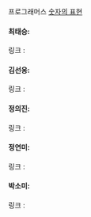 프로그래머스 [숫자의 표현](https://school.programmers.co.kr/learn/courses/30/lessons/12924)<br>

#### 최태승: 
링크 : 

#### 김선웅: 
링크 : 

#### 정의진: 
링크 : 

#### 정연미: 
링크 : 

#### 박소미: 
링크 : 
